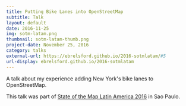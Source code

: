 ```yaml
---
title: Putting Bike Lanes into OpenStreetMap
subtitle: Talk
layout: default
date: 2016-11-25
img: sotm-latam.png
thumbnail: sotm-latam-thumb.png
project-date: November 25, 2016
category: talks
external-url: https://ebrelsford.github.io/2016-sotmlatam/#5
url-display: ebrelsford.github.io/2016-sotmlatam
---
```


A talk about my experience adding New York's bike lanes to OpenStreetMap.

This talk was part of [State of the Map Latin America 2016](http://state.osmlatam.org/) in Sao Paulo.
